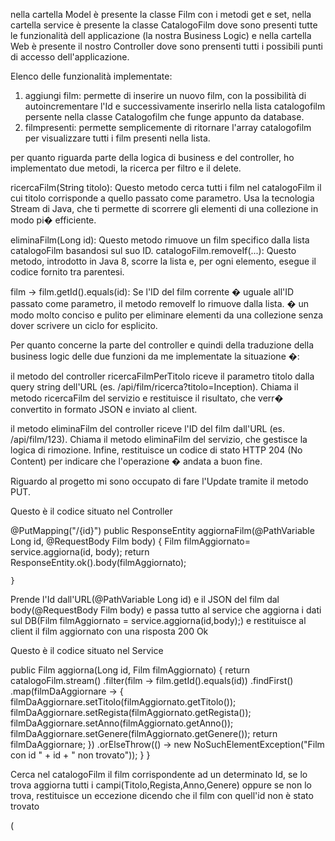 nella cartella Model è presente la classe Film con i metodi get e set, nella cartella service è presente la classe CatalogoFilm dove sono presenti tutte le funzionalità dell applicazione (la nostra Business Logic) e nella cartella Web è presente il nostro Controller dove sono prensenti tutti i possibili punti di accesso dell'applicazione.

Elenco delle funzionalità implementate:
1) aggiungi film: permette di inserire un nuovo film, con la possibilità di autoincrementare l'Id e successivamente inserirlo nella lista catalogofilm persente nella classe Catalogofilm che funge appunto da database.
2) filmpresenti: permette semplicemente di ritornare l'array catalogofilm per visualizzare tutti i film presenti nella lista.

per quanto riguarda parte della logica di business e del controller, ho implementato due metodi, la ricerca per filtro e il delete. 

ricercaFilm(String titolo):
Questo metodo cerca tutti i film nel catalogoFilm il cui titolo corrisponde a quello passato come parametro. Usa la tecnologia Stream di Java, che ti permette di scorrere gli elementi di una collezione in modo pi� efficiente.

eliminaFilm(Long id):
Questo metodo rimuove un film specifico dalla lista catalogoFilm basandosi sul suo ID.
catalogoFilm.removeIf(...): Questo metodo, introdotto in Java 8, scorre la lista e, per ogni elemento, esegue il codice fornito tra parentesi.

film -> film.getId().equals(id): Se l'ID del film corrente � uguale all'ID passato come parametro, il metodo removeIf lo rimuove dalla lista. � un modo molto conciso e pulito per eliminare elementi da una collezione senza dover scrivere un ciclo for esplicito.

Per quanto concerne la parte del controller e quindi della traduzione della business logic delle due funzioni da me implementate la situazione �:

il metodo del controller ricercaFilmPerTitolo riceve il parametro titolo dalla query string dell'URL (es. /api/film/ricerca?titolo=Inception). Chiama il metodo ricercaFilm del servizio e restituisce il risultato, che verr� convertito in formato JSON e inviato al client.


 il metodo eliminaFilm del controller riceve l'ID del film dall'URL (es. /api/film/123). Chiama il metodo eliminaFilm del servizio, che gestisce la logica di rimozione. Infine, restituisce un codice di stato HTTP 204 (No Content) per indicare che l'operazione � andata a buon fine.

 Riguardo al progetto mi sono occupato di fare l'Update tramite il metodo PUT.

Questo è il codice situato nel Controller

 @PutMapping("/{id}")
    public ResponseEntity<Film> aggiornaFilm(@PathVariable Long id, @RequestBody Film body) {
        Film filmAggiornato= service.aggiorna(id, body);
        return ResponseEntity.ok().body(filmAggiornato);
        
    } 

Prende l'Id dall'URL(@PathVariable Long id) e il JSON del film dal body(@RequestBody Film body) e passa tutto al service che aggiorna i dati sul DB(Film filmAggiornato = service.aggiorna(id,body);) e restituisce al client il film aggiornato con una risposta 200 Ok


Questo è il codice situato nel Service

  public Film aggiorna(Long id, Film filmAggiornato) {
        return catalogoFilm.stream()
            .filter(film -> film.getId().equals(id))
            .findFirst()
            .map(filmDaAggiornare -> {
                filmDaAggiornare.setTitolo(filmAggiornato.getTitolo());
                filmDaAggiornare.setRegista(filmAggiornato.getRegista());
                filmDaAggiornare.setAnno(filmAggiornato.getAnno());
                filmDaAggiornare.setGenere(filmAggiornato.getGenere());
                return filmDaAggiornare;
            })
            .orElseThrow(() -> new NoSuchElementException("Film con id " + id + " non trovato"));
    }
}

Cerca nel catalogoFilm il film corrispondente ad un determinato Id, se lo trova aggiorna tutti i campi(Titolo,Regista,Anno,Genere) oppure se non lo trova, restituisce un eccezione dicendo che il film con quell'id non è stato trovato


(


